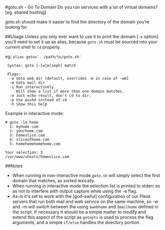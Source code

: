 #goto.sh - Go To Domain
Do you run services with a lot of virtual domains? [eg. shared hosting]

goto.sh should make it easier to find the directory of the domain you're looking for.

##Usage
Unless you only ever want to use it to print the domain [`-e` option] you'll need to set it up as alias, because `goto.sh` must be sourced into your current shell to `cd` properly.

eg: `alias goto='. /path/to/goto.sh'`

	 Syntax: goto [-[w|m]ieph] match
	
	 Flags:
	  -w Goto web dir [default, overrides -m in case of -wm]
	  -m Goto mail dir
	  -i Run interactively
	     Will show a list if more than one domain matches.
	  -e Just echo result, don't cd to dir.
	  -p Use pushd instead of cd
	  -h Show this help
	  
Example in interactive mode:

	# goto -ie home
	  1: myhome.com
	  2: yourhome.com
	  3: homeslice.com
	  4: sliceofhome.com
	  5: homehomehomehome.com
	
	Your selection: 3
	/var/www/vhosts/homeslice.com
	  
##Notes
* When running in non-interactive mode `goto.sh` will simply select the first domain that matches, as sorted lexically.
* When running in interactive mode the selection list is printed to stderr so as not to interfere with output capture while using the -e flag.
* As-is it's set to work with the [god-awful] configuration of our Plesk servers that run both mail and web service on the same machine, so -w and -m will switch between the using `$webhome` and `$mailhome` defined in the script. If necessary it should be a simple matter to modify and extend this aspect of the script as `getopts` is used to process the flag arguments, and a simple `if/else` handles the directory portion.
